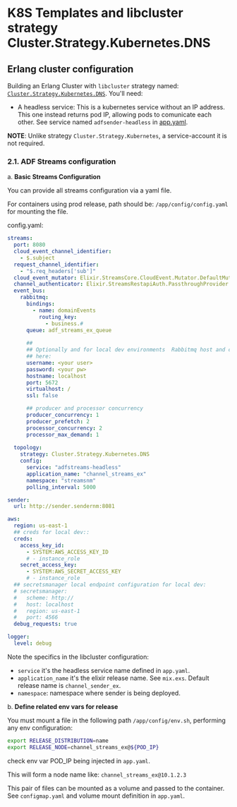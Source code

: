 # K8S Templates and libcluster strategy Cluster.Strategy.Kubernetes.DNS

## Erlang cluster configuration

Building an Erlang Cluster with `libcluster` strategy named:  [`Cluster.Strategy.Kubernetes.DNS`](https://hexdocs.pm/libcluster/Cluster.Strategy.Kubernetes.DNS.html). You'll need:

- A headless service: This is a kubernetes service without an IP address. This one instead returns pod IP, allowing pods to comunicate each other. See service named `adfsender-headless` in [app.yaml](./app.yaml).

**NOTE**: Unlike strategy `Cluster.Strategy.Kubernetes`, a service-account it is not required.

### 2.1. ADF Streams configuration

a. **Basic Streams Configuration**

You can provide all streams configuration via a yaml file. 

For containers using prod release, path should be: `/app/config/config.yaml` for mounting the file.

config.yaml:
```yaml
streams:
  port: 8080
  cloud_event_channel_identifier:
    - $.subject
  request_channel_identifier:
    - "$.req_headers['sub']"
  cloud_event_mutator: Elixir.StreamsCore.CloudEvent.Mutator.DefaultMutator
  channel_authenticator: Elixir.StreamsRestapiAuth.PassthroughProvider
  event_bus:
    rabbitmq:
      bindings:
        - name: domainEvents
          routing_key:
            - business.#
      queue: adf_streams_ex_queue
      
      ##
      ## Optionally and for local dev environments  Rabbitmq host and credentials can be configured directly 
      ## here:
      username: <your user>
      password: <your pw>
      hostname: localhost
      port: 5672
      virtualhost: /
      ssl: false

      ## producer and processor concurrency
      producer_concurrency: 1
      producer_prefetch: 2
      processor_concurrency: 2
      processor_max_demand: 1
      
  topology:
    strategy: Cluster.Strategy.Kubernetes.DNS
    config:
      service: "adfstreams-headless"
      application_name: "channel_streams_ex"
      namespace: "streamsnm"
      polling_interval: 5000

sender:
  url: http://sender.sendernm:8081

aws:
  region: us-east-1
  ## creds for local dev::
  creds:
    access_key_id:
      - SYSTEM:AWS_ACCESS_KEY_ID
      # - instance_role
    secret_access_key:
      - SYSTEM:AWS_SECRET_ACCESS_KEY
      # - instance_role
  ## secretsmanager local endpoint configuration for local dev:
  # secretsmanager:
  #   scheme: http://
  #   host: localhost
  #   region: us-east-1
  #   port: 4566
  debug_requests: true

logger:
  level: debug
```

Note the specifics in the libcluster configuration:

- `service` it's the headless service name defined in `app.yaml`.
- `application_name` it's the elixir release name. See `mix.exs`. Default release name is `channel_sender_ex`.
- `namespace`: namespace where sender is being deployed.

b. **Define related env vars for release**

You must mount a file in the following path `/app/config/env.sh`, performing any env configuration:

```bash
export RELEASE_DISTRIBUTION=name
export RELEASE_NODE=channel_streams_ex@${POD_IP}
```

check env var POD_IP being injected in `app.yaml`.

This will form a node name like: `channel_streams_ex@10.1.2.3`

This pair of files can be mounted as a volume and passed to the container. See `configmap.yaml` and volume mount definition in `app.yaml`.
